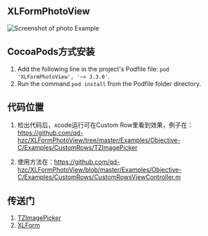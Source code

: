 XLFormPhotoView
---------------


![Screenshot of photo Example](Examples/photo.gif)

 
 
CocoaPods方式安装
--------------------------
1. Add the following line in the project's Podfile file:
`pod 'XLFormPhotoView', '~> 3.3.0'`.
2. Run the command `pod install` from the Podfile folder directory.



代码位置
--------------------------

1. 检出代码后，xcode运行可在Custom Row里看到效果，例子在：https://github.com/qd-hzc/XLFormPhotoView/tree/master/Examples/Objective-C/Examples/CustomRows/TZImagePicker

2. 使用方法在：https://github.com/qd-hzc/XLFormPhotoView/blob/master/Examples/Objective-C/Examples/CustomRows/CustomRowsViewController.m



传送门
--------------------------
1. [TZImagePicker](https://github.com/banchichen/TZImagePickerController) 
2. [XLForm](https://github.com/xmartlabs/XLForm)

